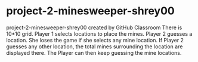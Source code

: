 # project-2-minesweeper-shrey00
project-2-minesweeper-shrey00 created by GitHub Classroom
There is 10*10 grid. 
Player 1 selects locations to place the mines.
Player 2 guesses a location. She loses the game if she selects any mine location. 
If Player 2 guesses any other location, the total mines surrounding the location are displayed there.
The Player can then keep guessing the mine locations.
